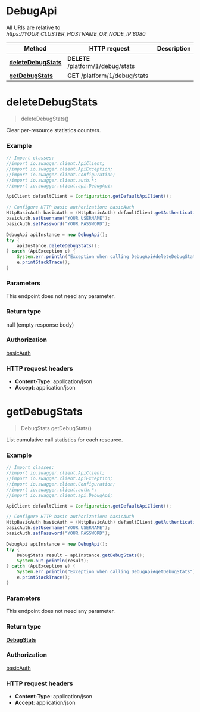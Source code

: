 # DebugApi

All URIs are relative to *https://YOUR_CLUSTER_HOSTNAME_OR_NODE_IP:8080*

Method | HTTP request | Description
------------- | ------------- | -------------
[**deleteDebugStats**](DebugApi.md#deleteDebugStats) | **DELETE** /platform/1/debug/stats | 
[**getDebugStats**](DebugApi.md#getDebugStats) | **GET** /platform/1/debug/stats | 


<a name="deleteDebugStats"></a>
# **deleteDebugStats**
> deleteDebugStats()



Clear per-resource statistics counters.

### Example
```java
// Import classes:
//import io.swagger.client.ApiClient;
//import io.swagger.client.ApiException;
//import io.swagger.client.Configuration;
//import io.swagger.client.auth.*;
//import io.swagger.client.api.DebugApi;

ApiClient defaultClient = Configuration.getDefaultApiClient();

// Configure HTTP basic authorization: basicAuth
HttpBasicAuth basicAuth = (HttpBasicAuth) defaultClient.getAuthentication("basicAuth");
basicAuth.setUsername("YOUR USERNAME");
basicAuth.setPassword("YOUR PASSWORD");

DebugApi apiInstance = new DebugApi();
try {
    apiInstance.deleteDebugStats();
} catch (ApiException e) {
    System.err.println("Exception when calling DebugApi#deleteDebugStats");
    e.printStackTrace();
}
```

### Parameters
This endpoint does not need any parameter.

### Return type

null (empty response body)

### Authorization

[basicAuth](../README.md#basicAuth)

### HTTP request headers

 - **Content-Type**: application/json
 - **Accept**: application/json

<a name="getDebugStats"></a>
# **getDebugStats**
> DebugStats getDebugStats()



List cumulative call statistics for each resource.

### Example
```java
// Import classes:
//import io.swagger.client.ApiClient;
//import io.swagger.client.ApiException;
//import io.swagger.client.Configuration;
//import io.swagger.client.auth.*;
//import io.swagger.client.api.DebugApi;

ApiClient defaultClient = Configuration.getDefaultApiClient();

// Configure HTTP basic authorization: basicAuth
HttpBasicAuth basicAuth = (HttpBasicAuth) defaultClient.getAuthentication("basicAuth");
basicAuth.setUsername("YOUR USERNAME");
basicAuth.setPassword("YOUR PASSWORD");

DebugApi apiInstance = new DebugApi();
try {
    DebugStats result = apiInstance.getDebugStats();
    System.out.println(result);
} catch (ApiException e) {
    System.err.println("Exception when calling DebugApi#getDebugStats");
    e.printStackTrace();
}
```

### Parameters
This endpoint does not need any parameter.

### Return type

[**DebugStats**](DebugStats.md)

### Authorization

[basicAuth](../README.md#basicAuth)

### HTTP request headers

 - **Content-Type**: application/json
 - **Accept**: application/json

